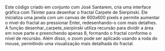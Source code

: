 Este código criado em conjunto com José Santarem, cria uma interface gráfica com Tkinter para desenhar o fractal Carpete de Sierpinski. Ele inicializa uma janela com um canvas de 600x600 pixels e permite aumentar o nível do fractal ao pressionar Enter, redesenhando-o com mais detalhes. A função desenhar_carpete_sierpinski utiliza recursão para dividir a área em nove parte e preenchendo apenas 8, formando o fractal conforme o nível de recursão. Além disso, o zoom pode ser aplicado usando a roda do mouse, permitindo uma visualização mais detalhada do fractal.
